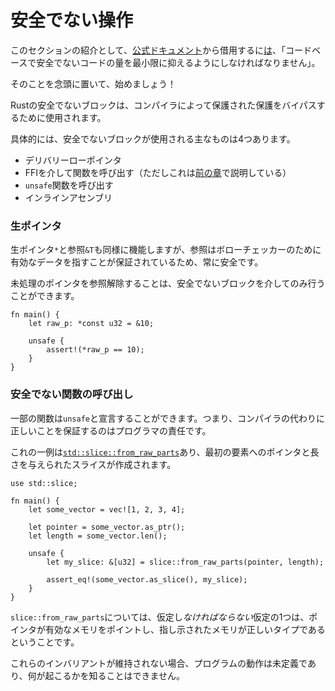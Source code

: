 # <!--Unsafe Operations--> 安全でない操作

<!--As an introduction to this section, to borrow from [the official docs][unsafe], "one should try to minimize the amount of unsafe code in a code base."-->
このセクションの紹介として、[公式ドキュメント][unsafe]から借用するに[は][unsafe]、「コードベースで安全でないコードの量を最小限に抑えるようにしなければなりません」。
<!--With that in mind, let's get started!-->
そのことを念頭に置いて、始めましょう！
<!--Unsafe blocks in Rust are used to bypass protections put in place by the compiler;-->
Rustの安全でないブロックは、コンパイラによって保護された保護をバイパスするために使用されます。
<!--specifically, there are four primary things that unsafe blocks are used for:-->
具体的には、安全でないブロックが使用される主なものは4つあります。

* <!--dereferencing raw pointers-->
   デリバリーローポインタ
* <!--calling a function over FFI (but this is covered in [a previous chapter](std_misc/ffi.html) of the book)-->
   FFIを介して関数を呼び出す（ただしこれは[前の章](std_misc/ffi.html)で説明している）
* <!--calling functions which are `unsafe`-->
   `unsafe`関数を呼び出す
* <!--inline assembly-->
   インラインアセンブリ

### <!--Raw Pointers--> 生ポインタ
<!--Raw pointers `*` and references `&T` function similarly, but references are always safe because they are guaranteed to point to valid data due to the borrow checker.-->
生ポインタ`*`と参照`&T`も同様に機能しますが、参照はボローチェッカーのために有効なデータを指すことが保証されているため、常に安全です。
<!--Dereferencing a raw pointer can only be done through an unsafe block.-->
未処理のポインタを参照解除することは、安全でないブロックを介してのみ行うことができます。

```rust,editable
fn main() {
    let raw_p: *const u32 = &10;

    unsafe {
        assert!(*raw_p == 10);
    }
}
```

### <!--Calling Unsafe Functions--> 安全でない関数の呼び出し
<!--Some functions can be declared as `unsafe`, meaning it is the programmer's responsibility to ensure correctness instead of the compiler's.-->
一部の関数は`unsafe`と宣言することができます。つまり、コンパイラの代わりに正しいことを保証するのはプログラマの責任です。
<!--One example of this is [`std::slice::from_raw_parts`] which will create a slice given a pointer to the first element and a length.-->
これの一例は[`std::slice::from_raw_parts`]あり、最初の要素へのポインタと長さを与えられたスライスが作成されます。

```rust,editable
use std::slice;

fn main() {
    let some_vector = vec![1, 2, 3, 4];

    let pointer = some_vector.as_ptr();
    let length = some_vector.len();

    unsafe {
        let my_slice: &[u32] = slice::from_raw_parts(pointer, length);
        
        assert_eq!(some_vector.as_slice(), my_slice);
    }
}
```

<!--For `slice::from_raw_parts`, one of the assumptions which *must* be upheld is that the pointer passed in points to valid memory and that the memory pointed to is of the correct type.-->
`slice::from_raw_parts`については、仮定し*なければならない*仮定の1つは、ポインタが有効なメモリをポイントし、指し示されたメモリが正しいタイプであるということです。
<!--If these invariants aren't upheld then the program's behaviour is undefined and there is no knowing what will happen.-->
これらのインバリアントが維持されない場合、プログラムの動作は未定義であり、何が起こるかを知ることはできません。


<!--[unsafe]: https://doc.rust-lang.org/book/second-edition/ch19-01-unsafe-rust.html
 [`std::slice::from_raw_parts`]: https://doc.rust-lang.org/std/slice/fn.from_raw_parts.html
-->
[unsafe]: https://doc.rust-lang.org/book/second-edition/ch19-01-unsafe-rust.html
 [`std::slice::from_raw_parts`]: https://doc.rust-lang.org/std/slice/fn.from_raw_parts.html

